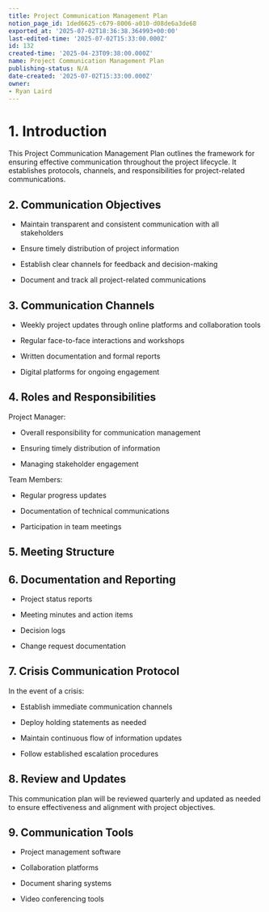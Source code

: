 ```yaml
---
title: Project Communication Management Plan
notion_page_id: 1ded6625-c679-8006-a010-d08de6a3de68
exported_at: '2025-07-02T18:36:38.364993+00:00'
last-edited-time: '2025-07-02T15:33:00.000Z'
id: 132
created-time: '2025-04-23T09:38:00.000Z'
name: Project Communication Management Plan
publishing-status: N/A
date-created: '2025-07-02T15:33:00.000Z'
owner:
- Ryan Laird
---
```


# 1. Introduction

This Project Communication Management Plan outlines the framework for ensuring effective communication throughout the project lifecycle. It establishes protocols, channels, and responsibilities for project-related communications.

## 2. Communication Objectives

- Maintain transparent and consistent communication with all stakeholders

- Ensure timely distribution of project information

- Establish clear channels for feedback and decision-making

- Document and track all project-related communications

## 3. Communication Channels

- Weekly project updates through online platforms and collaboration tools

- Regular face-to-face interactions and workshops

- Written documentation and formal reports

- Digital platforms for ongoing engagement

## 4. Roles and Responsibilities

Project Manager:

- Overall responsibility for communication management

- Ensuring timely distribution of information

- Managing stakeholder engagement

Team Members:

- Regular progress updates

- Documentation of technical communications

- Participation in team meetings

## 5. Meeting Structure

<!-- Unsupported block type: toggle -->

## 6. Documentation and Reporting

- Project status reports

- Meeting minutes and action items

- Decision logs

- Change request documentation

## 7. Crisis Communication Protocol

In the event of a crisis:

- Establish immediate communication channels

- Deploy holding statements as needed

- Maintain continuous flow of information updates

- Follow established escalation procedures

## 8. Review and Updates

This communication plan will be reviewed quarterly and updated as needed to ensure effectiveness and alignment with project objectives.

## 9. Communication Tools

- Project management software

- Collaboration platforms

- Document sharing systems

- Video conferencing tools